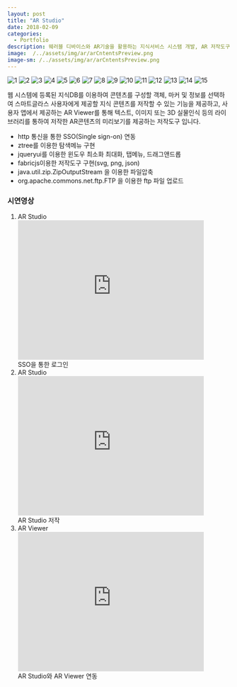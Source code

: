 ```yaml
---
layout: post
title: "AR Studio"
date: 2018-02-09
categories:
  - Portfolio
description: 웨러블 디바이스와 AR기술을 활용하는 지식서비스 시스탬 개발, AR 저작도구 
image:  /../assets/img/ar/arCntentsPreview.png
image-sm: /../assets/img/ar/arCntentsPreview.png
---
```


<!-- SlidesJS Required: Start Slides -->
  <!-- The container is used to define the width of the slideshow 16-->
  <div class="container">
    <div id="slides">
      <img src="{{ site.url }}/assets/img/ar/login.png" alt="1">
      <img src="{{ site.url }}/assets/img/ar/main.png" alt="2">
      <img src="{{ site.url }}/assets/img/ar/load.png" alt="3">
      <img src="{{ site.url }}/assets/img/ar/setting.png" alt="4">
      <img src="{{ site.url }}/assets/img/ar/make.png" alt="5">
      <img src="{{ site.url }}/assets/img/ar/preview.png" alt="6">
      <img src="{{ site.url }}/assets/img/ar/arCntentsPreview.png" alt="7">
      <img src="{{ site.url }}/assets/img/ar/downloadMenu.png" alt="8">
      <img src="{{ site.url }}/assets/img/ar/export.png" alt="9">
      <img src="{{ site.url }}/assets/img/ar/exportPreview.png" alt="10">
      <img src="{{ site.url }}/assets/img/ar/imgExport.png" alt="11">
      <img src="{{ site.url }}/assets/img/ar/jsonExport.png" alt="12">
      <img src="{{ site.url }}/assets/img/ar/download1.png" alt="13">
      <img src="{{ site.url }}/assets/img/ar/download2.png" alt="14">
      <img src="{{ site.url }}/assets/img/ar/svgExport.png" alt="15">
    </div>
  </div>
  <!-- End SlidesJS Required: Start Slides -->

  <!-- SlidesJS Required: Link to jQuery -->
  <script src="https://code.jquery.com/jquery-1.9.1.min.js"></script>
  <!-- End SlidesJS Required -->

  <!-- SlidesJS Required: Link to jquery.slides.js -->
  <script src="{{ site.url }}/assets/slider/js/jquery.slides.min.js"></script>
  <!-- End SlidesJS Required -->

  <!-- SlidesJS Required: Initialize SlidesJS with a jQuery doc ready -->
  <script>
    $(function() {
      $('#slides').slidesjs({
        width: 940,
        height: 528,
        play: {
          active: true,
          auto: true,
          interval: 1000,
          swap: true
        }
      });
    });
  </script>


웹 시스템에 등록된 지식DB를 이용하여 콘텐츠를 구성할 객체, 마커 및 정보를 선택하여 스마트글라스 사용자에게 제공할 지식 콘텐츠를 저작할 수 있는 기능을 제공하고, 사용자 앱에서 제공하는 AR Viewer를 통해 텍스트, 이미지 또는 3D 실물인식 등의 라이브러리를 통하여 저작한 AR콘텐츠의 미리보기를 제공하는 저작도구 입니다.  

<ul>
  <li>http 통신을 통한 SSO(Single sign-on) 연동</li>
  <li>ztree를 이용한 탐색메뉴 구현</li>
  <li>jqueryui를 이용한 윈도우 최소화 최대화, 탭메뉴, 드래그앤드롭</li>
  <li>fabricjs이용한 저작도구 구현(svg, png, json)</li>
  <li>java.util.zip.ZipOutputStream 을 이용한 파일압축</li>
  <li>org.apache.commons.net.ftp.FTP 을 이용한 ftp 파일 업로드</li>
</ul>

<h3>시연영상</h3>
<ol>
  <li>AR Studio
  	<iframe width="420" height="315" src="https://www.youtube.com/embed/kTfG6BMFyrQ" frameborder="0" allowfullscreen></iframe>
 	<figcaption>SSO을 통한 로그인</figcaption>
  </li>
  <li>AR Studio
  	<iframe width="420" height="315" src="https://www.youtube.com/embed/LBPEEe_pCTE" frameborder="0" allowfullscreen></iframe>
 	<figcaption>AR Studio 저작</figcaption>
  </li>
  <li>AR Viewer
  	<iframe width="420" height="315" src="https://www.youtube.com/embed/VRFE9gTIlwo" frameborder="0" allowfullscreen></iframe>
 	<figcaption>AR Studio와 AR Viewer 연동</figcaption>
  </li>
</ol>
